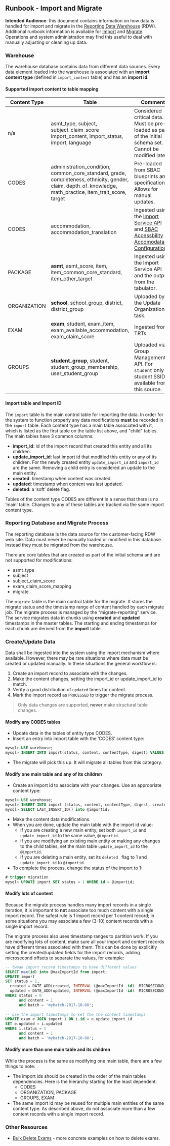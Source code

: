 ## Runbook - Import and Migrate

**Intended Audience**: this document contains information on how data is handled for import and migrate in the [Reporting Data Warehouse](../README.md) (RDW). Additional runbook information is available for [Import](Runbook.md#import-service) and [Migrate](Runbook.md#migrate-reporting). Operations and system administration may find this useful to deal with manually adjusting or cleaning up data. 

### Warehouse
The warehouse database contains data from different data sources. Every data element loaded into the warehouse is associated with an **import content type** (defined in `import_content` table) and has an **import id**. 

#### Supported import content to table mapping
Content Type   | Table       |  Comment  | 
-------------- | ----------- |---------- |
n/a | asmt_type, subject, subject_claim_score import_content, import_status, import, language | Considered critical data. Must be pre-loaded as part of the initial schema set. Cannot be modified later.
CODES | administration_condition, common_core_standard, grade, completeness, ethnicity, gender, claim, depth_of_knowledge, math_practice, item_trait_score, target | Pre-loaded from SBAC blueprints and specifications. Allows for manual updates.
CODES | accommodation, accommodation_translation | Ingested using the [Import Service API](https://github.com/SmarterApp/RDW_Ingest/blob/develop/import-service/API.md) and [SBAC Accessbility Accomodataion Configuration](https://github.com/SmarterApp/AccessibilityAccommodationConfigurations/tree/RDW_DataWarehouse).
PACKAGE | **asmt**, asmt_score, item, item_common_core_standard, item_other_target | Ingested using the Import Service API and the output from the tabulator.
ORGANIZATION | **school**, school_group, district, district_group | Uploaded by the Update Organizations task.
EXAM | **exam**, student, exam_item, exam_available_accommodation, exam_claim_score | Ingested from TRTs.
GROUPS | **student_group**, student, student_group_membership, user_student_group | Uploaded via Group Management API. For `student` only student SSID is available from this source.

<a name="import-id"></a>
#### Import table and Import ID

The `import` table is the main control table for importing the data. In order for the system to function properly any data modifications **must** be recorded in the `import` table. Each content type has a main table associated with it, which is listed as the first table on the table list above, and "child" tables. The main tables have 3 common columns:

- **import_id**: id of the import record that created this entity and all its children.
- **update_import_id**: last import id that modified this entity or any of its children. For the newly created entity `update_import_id` and `import_id` are the same. Removing a child entry is considered an update to the main entity.
- **created**: timestamp when content was created.
- **updated**: timestamp when content was last updated.
- **deleted**: a ‘soft’ delete flag.

Tables of the content type CODES are different in a sense that there is no ‘main’ table. Changes to any of these tables are tracked via the same import content type.

### Reporting Database and Migrate Process
The reporting database is the data source for the customer-facing RDW web site. Data must never be manually loaded or modified in this database. Instead they must be migrated from the warehouse. 

There are core tables that are created as part of the initial schema and are not supported for modifications:

- asmt_type
- subject
- subject_claim_score
- exam_claim_score_mapping
- migrate

The `migrate` table is the main control table for the migrate. It stores the migrate status and the timestamp range of content handled by each migrate job. The migrate process is managed by the “migrate-reporting” service. The service migrates data in chunks using **created** and **updated** timestamps in the master tables. The starting and ending timestamps for each chunk are derived from the **import** table.
  
<a name="create-update"></a>
### Create/Update Data
Data shall be ingested into the system using the import mechanism where available. However, there may be rare situations where data must be created or updated manually. In these situations the general workflow is:
1. Create an import record to associate with the changes.
1. Make the content changes, setting the import_id or update_import_id to match.
1. Verify a good distribution of `updated` times for content.
1. Mark the import record as `PROCESSED` to trigger the migrate process.

> Only data changes are supported, **never** make structural table changes.

#### Modify any CODES tables
* Update data in the tables of entity type CODES.
* Insert an entry into import table with the ‘CODES’ content type:
```sql
mysql> USE warehouse;
mysql> INSERT INTO import(status, content, contentType, digest) VALUES (1, 3, 'initial load', 'initial load');
```
* The migrate will pick this up. It will migrate all tables from this category.

#### Modify one main table and any of its children
* Create an import id to associate with your changes. Use an appropriate content type:
```sql
mysql> USE warehouse;
mysql> INSERT INTO import (status, content, contentType, digest, creator) VALUES (0, 5, 'text/plain', left(uuid(), 8), 'dwtest@example.com');
mysql> SELECT LAST_INSERT_ID() into @importid;
```
* Make the content data modifications.
* When you are done, update the main table with the import id value: 
    * If you are creating a new main entity, set both `import_id` and `update_import_id` to the same value, `@importid`.
    * If you are modifying an existing main entity or making any changes to the child tables, set the main table `update_import_id` to the `@importid`.
    * If you are deleting a main entity, set its `deleted ` flag to 1 and `update_import_id` to `@importid`.
* To complete the process, change the status of the import to 1:
```sql
# trigger migration
mysql> UPDATE import SET status = 1 WHERE id = @importid;
```

<a name="modify-lots-of-content"></a>
#### Modify lots of content
Because the migrate process handles many import records in a single iteration, it is important to **not** associate too much content with a single import record. The safest rule is 1 import record per 1 content record; in some situations you may associate a few (3-10) content records with a single import record. 

The migrate process also uses timestamp ranges to partition work. If you are modifying lots of content, make sure all your import and content records have different times associated with them. This can be done by explicitly setting the created/updated fields for the import records, adding microsecond offsets to separate the values, for example:
```sql
-- tweak import record timestamps to have different values
SELECT max(id) into @maxImportId from import;
UPDATE import
SET status = 1,
  created = DATE_ADD(created, INTERVAL (@maxImportId -id)  MICROSECOND),
  updated = DATE_ADD(updated, INTERVAL (@maxImportId -id)  MICROSECOND)
WHERE status = 0
      and content = 1
      and batch = 'mybatch-2017-10-08';
      
-- use the import timestamps to set the the content timestamps
UPDATE exam e JOIN import i ON i.id = e.update_import_id
SET e.updated = i.updated
WHERE i.status = 1
      and content = 1
      and batch = 'mybatch-2017-10-08';
```

#### Modify more than one main table and its children
While the process is the same as modifying one main table, there are a few things to note:
* The import ids should be created in the order of the main tables dependencies. Here is the hierarchy starting for the least dependent:
    * CODES
    * ORGANIZATION, PACKAGE
    * GROUPS, EXAM
* The same import id may be reused for multiple main entities of the same content type. As described above, do not associate more than a few content records with a single import record.

### Other Resources
* [Bulk Delete Exams](Runbook.BulkDeleteExams.md) - more concrete examples on how to delete exams. 